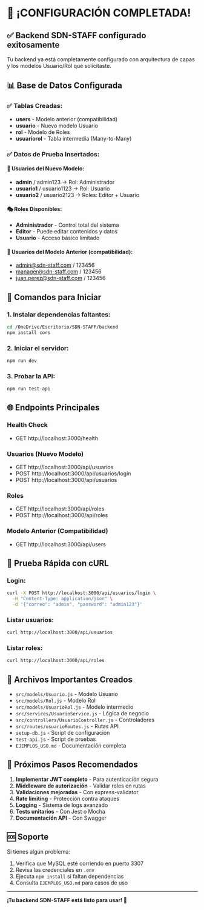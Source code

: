 # 🎉 ¡CONFIGURACIÓN COMPLETADA!

## ✅ Backend SDN-STAFF configurado exitosamente

Tu backend ya está completamente configurado con arquitectura de capas y los modelos Usuario/Rol que solicitaste.

## 📊 Base de Datos Configurada

### ✅ Tablas Creadas:
- **users** - Modelo anterior (compatibilidad)
- **usuario** - Nuevo modelo Usuario
- **rol** - Modelo de Roles
- **usuariorol** - Tabla intermedia (Many-to-Many)

### ✅ Datos de Prueba Insertados:

#### 🔐 Usuarios del Nuevo Modelo:
- **admin** / admin123 → Rol: Administrador
- **usuario1** / usuario1123 → Rol: Usuario
- **usuario2** / usuario2123 → Roles: Editor + Usuario

#### 🎭 Roles Disponibles:
- **Administrador** - Control total del sistema
- **Editor** - Puede editar contenidos y datos
- **Usuario** - Acceso básico limitado

#### 👥 Usuarios del Modelo Anterior (compatibilidad):
- admin@sdn-staff.com / 123456
- manager@sdn-staff.com / 123456
- juan.perez@sdn-staff.com / 123456

## 🚀 Comandos para Iniciar

### 1. Instalar dependencias faltantes:
```bash
cd /OneDrive/Escritorio/SDN-STAFF/backend
npm install cors
```

### 2. Iniciar el servidor:
```bash
npm run dev
```

### 3. Probar la API:
```bash
npm run test-api
```

## 🌐 Endpoints Principales

### Health Check
- GET http://localhost:3000/health

### Usuarios (Nuevo Modelo)
- GET http://localhost:3000/api/usuarios
- POST http://localhost:3000/api/usuarios/login
- POST http://localhost:3000/api/usuarios

### Roles
- GET http://localhost:3000/api/roles
- POST http://localhost:3000/api/roles

### Modelo Anterior (Compatibilidad)
- GET http://localhost:3000/api/users

## 🧪 Prueba Rápida con cURL

### Login:
```bash
curl -X POST http://localhost:3000/api/usuarios/login \
  -H "Content-Type: application/json" \
  -d '{"correo": "admin", "password": "admin123"}'
```

### Listar usuarios:
```bash
curl http://localhost:3000/api/usuarios
```

### Listar roles:
```bash
curl http://localhost:3000/api/roles
```

## 📁 Archivos Importantes Creados

- `src/models/Usuario.js` - Modelo Usuario
- `src/models/Rol.js` - Modelo Rol  
- `src/models/UsuarioRol.js` - Modelo intermedio
- `src/services/UsuarioService.js` - Lógica de negocio
- `src/controllers/UsuarioController.js` - Controladores
- `src/routes/usuarioRoutes.js` - Rutas API
- `setup-db.js` - Script de configuración
- `test-api.js` - Script de pruebas
- `EJEMPLOS_USO.md` - Documentación completa

## 🎯 Próximos Pasos Recomendados

1. **Implementar JWT completo** - Para autenticación segura
2. **Middleware de autorización** - Validar roles en rutas
3. **Validaciones mejoradas** - Con express-validator
4. **Rate limiting** - Protección contra ataques
5. **Logging** - Sistema de logs avanzado
6. **Tests unitarios** - Con Jest o Mocha
7. **Documentación API** - Con Swagger

## 🆘 Soporte

Si tienes algún problema:
1. Verifica que MySQL esté corriendo en puerto 3307
2. Revisa las credenciales en `.env`
3. Ejecuta `npm install` si faltan dependencias
4. Consulta `EJEMPLOS_USO.md` para casos de uso

---
**¡Tu backend SDN-STAFF está listo para usar! 🚀**
